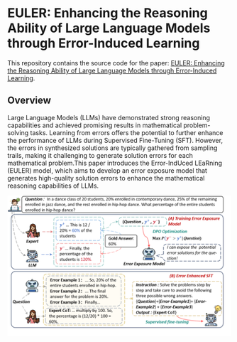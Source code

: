 # EULER: Enhancing the Reasoning Ability of Large Language Models through Error-Induced Learning

This repository contains the source code for the paper: [EULER: Enhancing the Reasoning Ability of Large Language Models through Error-Induced Learning]().

## Overview

Large Language Models (LLMs) have demonstrated strong reasoning capabilities and achieved promising results in mathematical problem-solving tasks. Learning from errors offers the potential to further enhance the performance of LLMs during Supervised Fine-Tuning (SFT). However, the errors in synthesized solutions are typically gathered from sampling trails, making it challenging to generate solution errors for each mathematical problem.This paper introduces the Error-IndUced LEaRning (EULER) model, which aims to develop an error exposure model that generates high-quality solution errors to enhance the mathematical reasoning capabilities of LLMs.

![](figs/图片1.png)
